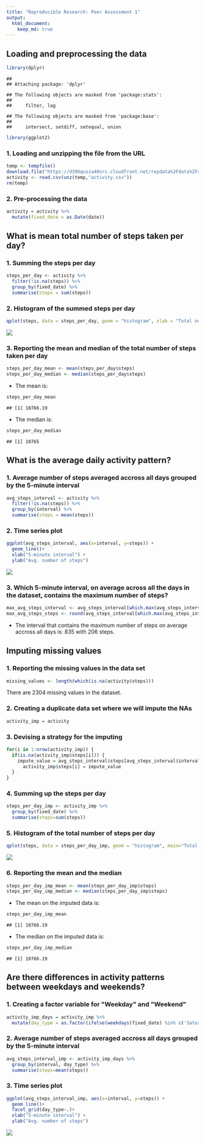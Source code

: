 ```yaml
---
title: "Reproducible Research: Peer Assessment 1"
output: 
  html_document:
    keep_md: true
---
```



## Loading and preprocessing the data


```r
library(dplyr)
```

```
## 
## Attaching package: 'dplyr'
```

```
## The following objects are masked from 'package:stats':
## 
##     filter, lag
```

```
## The following objects are masked from 'package:base':
## 
##     intersect, setdiff, setequal, union
```

```r
library(ggplot2)
```

### 1. Loading and unzipping the file from the URL


```r
temp <- tempfile()
download.file("https://d396qusza40orc.cloudfront.net/repdata%2Fdata%2Factivity.zip", temp)
activity <- read.csv(unz(temp,"activity.csv"))
rm(temp)
```

### 2. Pre-processing the data


```r
activity = activity %>%
  mutate(fixed_date = as.Date(date))
```



## What is mean total number of steps taken per day?

### 1. Summing the steps per day


```r
steps_per_day <- activity %>%
  filter(!is.na(steps)) %>%
  group_by(fixed_date) %>%
  summarise(steps = sum(steps))
```

### 2. Histogram of the summed steps per day


```r
qplot(steps, data = steps_per_day, geom = "histogram", xlab = "Total number of steps taken each day", binwidth = 1000)
```

![](PA1_template_files/figure-html/unnamed-chunk-5-1.png)<!-- -->

### 3. Reporting the mean and median of the total number of steps taken per day


```r
steps_per_day_mean <- mean(steps_per_day$steps)
steps_per_day_median <- median(steps_per_day$steps)
```

* The mean is: 

```r
steps_per_day_mean
```

```
## [1] 10766.19
```

* The median is: 

```r
steps_per_day_median
```

```
## [1] 10765
```



## What is the average daily activity pattern?

### 1. Average number of steps averaged accross all days grouped by the 5-minute interval


```r
avg_steps_interval <- activity %>%
  filter(!is.na(steps)) %>%
  group_by(interval) %>%
  summarise(steps = mean(steps))
```

### 2. Time series plot


```r
ggplot(avg_steps_interval, aes(x=interval, y=steps)) +
  geom_line()+
  xlab("5-minute interval") +
  ylab("Avg. number of steps")
```

![](PA1_template_files/figure-html/unnamed-chunk-10-1.png)<!-- -->

### 3. Which 5-minute interval, on average across all the days in the dataset, contains the maximum number of steps?


```r
max_avg_steps_interval <- avg_steps_interval[which.max(avg_steps_interval$steps),'interval']
max_avg_steps_steps <- round(avg_steps_interval[which.max(avg_steps_interval$steps),'steps'])
```

* The interval that contains the maximum number of steps on average accross all days is: 835 with 206 steps.



## Imputing missing values

### 1. Reporting the missing values in the data set


```r
missing_values <- length(which(is.na(activity$steps)))
```

There are 2304 missing values in the dataset.

### 2. Creating  a duplicate data set where we will impute the NAs


```r
activity_imp = activity
```

### 3. Devising a strategy for the imputing


```r
for(i in 1:nrow(activity_imp)) {
  if(is.na(activity_imp$steps[i])) {
    impute_value = avg_steps_interval$steps[avg_steps_interval$interval == activity_imp$interval[i]]
      activity_imp$steps[i] = impute_value
  }
}
```

### 4. Summing up the steps per day


```r
steps_per_day_imp <- activity_imp %>%
  group_by(fixed_date) %>%
  summarise(steps=sum(steps))
```

### 5. Histogram of the total number of steps per day


```r
qplot(steps, data = steps_per_day_imp, geom = "histogram", main="Total number of steps per day on imputed data", binwidth = 1000)
```

![](PA1_template_files/figure-html/unnamed-chunk-16-1.png)<!-- -->

### 6. Reporting the mean and the median


```r
steps_per_day_imp_mean <- mean(steps_per_day_imp$steps)
steps_per_day_imp_median <- median(steps_per_day_imp$steps)
```

* The mean on the imputed data is:

```r
steps_per_day_imp_mean
```

```
## [1] 10766.19
```

* The median on the imputed data is: 

```r
steps_per_day_imp_median
```

```
## [1] 10766.19
```



## Are there differences in activity patterns between weekdays and weekends?

### 1. Creating a factor variable for "Weekday" and "Weekend"


```r
activity_imp_days = activity_imp %>%
  mutate(day_type = as.factor(ifelse(weekdays(fixed_date) %in% c('Saturday', 'Sunday'), 'Weekend', 'Weekday')))
```

### 2. Average number of steps averaged accross all days grouped by the 5-minute interval


```r
avg_steps_interval_imp <- activity_imp_days %>%
  group_by(interval, day_type) %>%
  summarise(steps=mean(steps))
```

### 3. Time series plot


```r
ggplot(avg_steps_interval_imp, aes(x=interval, y=steps)) +
  geom_line()+
  facet_grid(day_type~.)+
  xlab("5-minute interval") +
  ylab("Avg. number of steps")
```

![](PA1_template_files/figure-html/unnamed-chunk-22-1.png)<!-- -->
